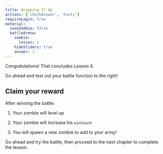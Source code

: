 ```yaml
---
title: Wrapping It Up
actions: ['checkAnswer', 'hints']
requireLogin: true
material:
  saveZombie: false
  battleArena:
    zombie:
      lesson: 2
    hideSliders: true
    answer: 1
---
```


Congratulations! That concludes Lesson 4.

Go ahead and test out your battle function to the right!

## Claim your reward

After winning the battle:

1. Your zombie will level up

2. Your zombie will increase his `winCount`

3. You will spawn a new zombie to add to your army!

Go ahead and try the battle, then proceed to the next chapter to complete the lesson.

